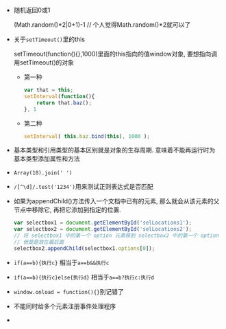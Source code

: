 - 随机返回0或1

  	(Math.random()*2|0+1)-1
  	// 个人觉得Math.random()*2就可以了


- 关于`setTimeout()`里的this

  setTimeout(function(){},1000)里面的this指向的值window对象, 要想指向调用setTimeout()的对象

  - 第一种

    ```javascript
    var that = this;
    setInterval(function(){
        return that.baz();
    }, 1
    ```

  - 第二种

    ```javascript
    setInterval( this.baz.bind(this), 1000 );
    ```




- 基本类型和引用类型的基本区别就是对象的生存周期. 意味着不能再运行时为基本类型添加属性和方法


- `Array(10).join(' ')`

- `/[^\d]/.test('1234')`用来测试正则表达式是否匹配

- 如果为appendChild()方法传入一个文档中已有的元素, 那么就会从该元素的父节点中移除它, 再把它添加到指定的位置. 

  ```javascript
  var selectbox1 = document.getElementById('selLocations1');
  var selectbox2 = document.getElementById('selLocations2');
  // 将 selectbox1 中的第一个 option 元素移到 selectbox2 中的第一个 option 元素
  // 但是是放在最后面
  selectbox2.appendChild(selectbox1.options[0]);
  ```


- `if(a==b){执行c}` 相当于`a==b&&执行c `
- `if(a==b){执行c}else{执行d}` 相当于`a==b?执行c:执行d `
- `window.onload = function(){}`别记错了
- 不能同时给多个元素注册事件处理程序
- ​